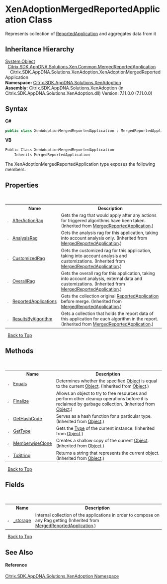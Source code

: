 # XenAdoptionMergedReportedApplication Class
 

Represents collection of <a href="f409fefb-d495-c2e1-3447-8bbe4caa9cb1">ReportedApplication</a> and aggregates data from it


## Inheritance Hierarchy
<a href="http://msdn2.microsoft.com/en-us/library/e5kfa45b" target="_blank">System.Object</a><br />&nbsp;&nbsp;<a href="1fd30de9-c416-5ac4-f8c0-8a115233db40">Citrix.SDK.AppDNA.Solutions.Xen.Common.MergedReportedApplication</a><br />&nbsp;&nbsp;&nbsp;&nbsp;Citrix.SDK.AppDNA.Solutions.XenAdoption.XenAdoptionMergedReportedApplication<br />
**Namespace:**&nbsp;<a href="2a3ca15a-daca-4e24-783c-63ca2cba5f92">Citrix.SDK.AppDNA.Solutions.XenAdoption</a><br />**Assembly:**&nbsp;Citrix.SDK.AppDNA.Solutions.XenAdoption (in Citrix.SDK.AppDNA.Solutions.XenAdoption.dll) Version: 7.11.0.0 (7.11.0.0)

## Syntax

**C#**
```csharp
public class XenAdoptionMergedReportedApplication : MergedReportedApplication
```

**VB**
```vbnet
Public Class XenAdoptionMergedReportedApplication
	Inherits MergedReportedApplication
```

The XenAdoptionMergedReportedApplication type exposes the following members.


## Properties
&nbsp;<table><tr><th></th><th>Name</th><th>Description</th></tr><tr><td>![Public property](media/pubproperty.gif "Public property")</td><td><a href="170b77e6-afca-1978-5249-5db8be5ad133">AfterActionRag</a></td><td>
Gets the rag that would apply after any actions for triggered algorithms have been taken.
 (Inherited from <a href="1fd30de9-c416-5ac4-f8c0-8a115233db40">MergedReportedApplication</a>.)</td></tr><tr><td>![Public property](media/pubproperty.gif "Public property")</td><td><a href="87314d1d-e108-c670-7b33-725ed6461757">AnalysisRag</a></td><td>
Gets the analysis rag for this application, taking into account analysis only.
 (Inherited from <a href="1fd30de9-c416-5ac4-f8c0-8a115233db40">MergedReportedApplication</a>.)</td></tr><tr><td>![Public property](media/pubproperty.gif "Public property")</td><td><a href="2fdcaae6-712f-b17c-a555-a788b50f5770">CustomizedRag</a></td><td>
Gets the customized rag for this application, taking into account analysis and customizations.
 (Inherited from <a href="1fd30de9-c416-5ac4-f8c0-8a115233db40">MergedReportedApplication</a>.)</td></tr><tr><td>![Public property](media/pubproperty.gif "Public property")</td><td><a href="b1044a91-76f2-f53e-5ee6-f700bff440ba">OverallRag</a></td><td>
Gets the overall rag for this application, taking into account analysis, external data and customizations.
 (Inherited from <a href="1fd30de9-c416-5ac4-f8c0-8a115233db40">MergedReportedApplication</a>.)</td></tr><tr><td>![Public property](media/pubproperty.gif "Public property")</td><td><a href="8ef99e7a-326d-307d-bd32-8845c3a3709c">ReportedApplications</a></td><td>
Gets the collection original <a href="f409fefb-d495-c2e1-3447-8bbe4caa9cb1">ReportedApplication</a> before merge.
 (Inherited from <a href="1fd30de9-c416-5ac4-f8c0-8a115233db40">MergedReportedApplication</a>.)</td></tr><tr><td>![Public property](media/pubproperty.gif "Public property")</td><td><a href="f8a3e5d7-deeb-4983-f80c-0bf6dd330f0d">ResultsByAlgorithm</a></td><td>
Gets a collection that holds the report data of this application for each algorithm in the report.
 (Inherited from <a href="1fd30de9-c416-5ac4-f8c0-8a115233db40">MergedReportedApplication</a>.)</td></tr></table>&nbsp;
<a href="#xenadoptionmergedreportedapplication-class">Back to Top</a>

## Methods
&nbsp;<table><tr><th></th><th>Name</th><th>Description</th></tr><tr><td>![Public method](media/pubmethod.gif "Public method")</td><td><a href="http://msdn2.microsoft.com/en-us/library/bsc2ak47" target="_blank">Equals</a></td><td>
Determines whether the specified <a href="http://msdn2.microsoft.com/en-us/library/e5kfa45b" target="_blank">Object</a> is equal to the current <a href="http://msdn2.microsoft.com/en-us/library/e5kfa45b" target="_blank">Object</a>.
 (Inherited from <a href="http://msdn2.microsoft.com/en-us/library/e5kfa45b" target="_blank">Object</a>.)</td></tr><tr><td>![Protected method](media/protmethod.gif "Protected method")</td><td><a href="http://msdn2.microsoft.com/en-us/library/4k87zsw7" target="_blank">Finalize</a></td><td>
Allows an object to try to free resources and perform other cleanup operations before it is reclaimed by garbage collection.
 (Inherited from <a href="http://msdn2.microsoft.com/en-us/library/e5kfa45b" target="_blank">Object</a>.)</td></tr><tr><td>![Public method](media/pubmethod.gif "Public method")</td><td><a href="http://msdn2.microsoft.com/en-us/library/zdee4b3y" target="_blank">GetHashCode</a></td><td>
Serves as a hash function for a particular type.
 (Inherited from <a href="http://msdn2.microsoft.com/en-us/library/e5kfa45b" target="_blank">Object</a>.)</td></tr><tr><td>![Public method](media/pubmethod.gif "Public method")</td><td><a href="http://msdn2.microsoft.com/en-us/library/dfwy45w9" target="_blank">GetType</a></td><td>
Gets the <a href="http://msdn2.microsoft.com/en-us/library/42892f65" target="_blank">Type</a> of the current instance.
 (Inherited from <a href="http://msdn2.microsoft.com/en-us/library/e5kfa45b" target="_blank">Object</a>.)</td></tr><tr><td>![Protected method](media/protmethod.gif "Protected method")</td><td><a href="http://msdn2.microsoft.com/en-us/library/57ctke0a" target="_blank">MemberwiseClone</a></td><td>
Creates a shallow copy of the current <a href="http://msdn2.microsoft.com/en-us/library/e5kfa45b" target="_blank">Object</a>.
 (Inherited from <a href="http://msdn2.microsoft.com/en-us/library/e5kfa45b" target="_blank">Object</a>.)</td></tr><tr><td>![Public method](media/pubmethod.gif "Public method")</td><td><a href="http://msdn2.microsoft.com/en-us/library/7bxwbwt2" target="_blank">ToString</a></td><td>
Returns a string that represents the current object.
 (Inherited from <a href="http://msdn2.microsoft.com/en-us/library/e5kfa45b" target="_blank">Object</a>.)</td></tr></table>&nbsp;
<a href="#xenadoptionmergedreportedapplication-class">Back to Top</a>

## Fields
&nbsp;<table><tr><th></th><th>Name</th><th>Description</th></tr><tr><td>![Protected field](media/protfield.gif "Protected field")</td><td><a href="35c3e3d2-7259-9a2e-1393-52b9f07d52c5">_storage</a></td><td>
Internal collection of the applications in order to compose on any Rag getting
 (Inherited from <a href="1fd30de9-c416-5ac4-f8c0-8a115233db40">MergedReportedApplication</a>.)</td></tr></table>&nbsp;
<a href="#xenadoptionmergedreportedapplication-class">Back to Top</a>

## See Also


#### Reference
<a href="2a3ca15a-daca-4e24-783c-63ca2cba5f92">Citrix.SDK.AppDNA.Solutions.XenAdoption Namespace</a><br />